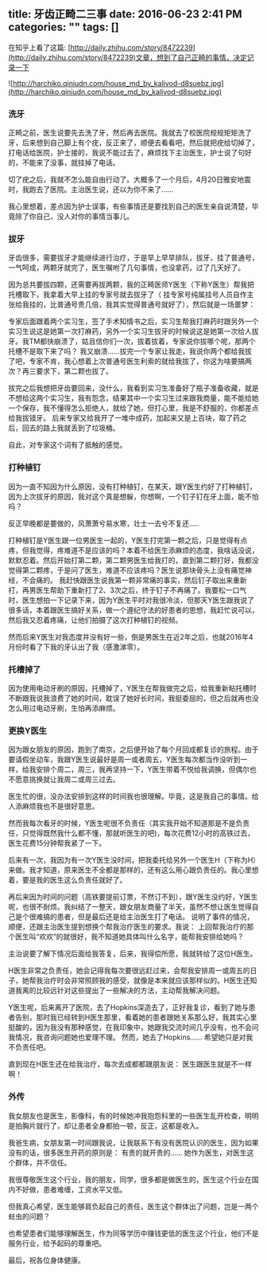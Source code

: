 title: 牙齿正畸二三事
date: 2016-06-23 2:41 PM
categories: ""
tags: []
---

在知乎上看了这篇: [http://daily.zhihu.com/story/8472239](http://daily.zhihu.com/story/8472239)文章，想到了自己正畸的事情，决定记录一下


<!--more-->
![http://harchiko.qiniudn.com/house_md_by_kalivod-d8suebz.jpg](http://harchiko.qiniudn.com/house_md_by_kalivod-d8suebz.jpg)


### 洗牙

正畸之前，医生说要先去洗了牙，然后再去医院。我就去了校医院规规矩矩洗了牙，后来想到自己脚上有个疣，反正来了，顺便去看看吧，然后就把疣给切掉了，打电话给医院，护士接的，我说不能过去了，麻烦找下主治医生，护士说了句好的，不能来了没事，就挂掉了电话。

切了疣之后，我就不怎么能自由行动了。大概多了一个月后，4月20日雅安地震时，我跑去了医院。主治医生说，还以为你不来了……

我心里想着，差点因为护士误事，有些事情还是要找到自己的医生亲自说清楚，毕竟除了你自己，没人对你的事情当事儿。

### 拔牙

牙齿很多，需要拔牙才能继续进行治疗，于是早上早早排队，拔牙，挂了普通号，一气呵成，两颗牙就完了，医生嘱咐了几句事情，也没拿药，过了几天好了。

因为总共要拔四颗，还需要再拔两颗，我的正畸医师Y医生（下称Y医生）帮我把托槽取下，我拿着大早上挂的专家号就去拔牙了（ 挂专家号纯属挂号人员自作主张给我挂的，比普通号贵几倍，我其实觉得普通号就好了），然后就是一场噩梦：

专家后面跟着两个实习生，签了手术知情书之后，实习生帮我打麻药时跟另外一个实习生说这是她第一次打麻药，另外一个实习生拔牙的时候说这是她第一次给人拔牙。我TM都快崩溃了，姑且信你们一次，拔着拔着，专家说你拔哪个呢，那两个托槽不是取下来了吗？
我又崩溃……拔完一个专家让我走，我说你两个都给我拔了吧，专家不肯，我心想着上次普通号医生利索的就给我拔了，你这为啥要搞两次？再三要求下，第二颗也拔了。

拔完之后我想把牙齿要回来，没什么，我看到实习生准备好了瓶子准备收藏，就是不想给这两个实习生，我有怨念，结果其中一个实习生过来跟我商量，能不能给她一个保存，我不懂得怎么拒绝人，就给了她，但打心里，我是不舒服的，你都差点给我拔错牙。
后来专家又给我开了一堆中成药，加起来又是上百块，取了药之后，回去的路上我就丢到了垃圾桶。

自此，对专家这个词有了抵触的感觉。

### 打种植钉

因为一直不知因为什么原因，没有打种植钉，在某天，跟Y医生约好了打种植钉，因为上次拔牙的原因，我对这个真是想躲，你想啊，一个钉子钉在牙上面，能不怕吗？

反正早晚都是要做的，风萧萧兮易水寒，壮士一去兮不复还.....

打种植钉是Y医生跟一位男医生一起的，Y医生打完第一颗之后，只是觉得有点疼，但我觉得，疼难道不是应该的吗？本着不给医生添麻烦的态度，我啥话没说，默默忍着。然后开始打第二颗，第二颗男医生给我打的，直到第二颗打好，我都没觉得第二颗疼，于是问了医生，难道不应该疼吗？医生说那块骨头上没有痛觉神经，不会痛的。
我赶快跟医生说我第一颗非常痛的事实，然后钉子取出来重新打，再男医生帮助下重新打了2、3次之后，终于钉子不再痛了。我要松一口气时，医生想拍一下记录下来，因为Y医生平时对我很冷淡，但那天Y医生跟我说了很多话，本着跟医生搞好关系，做一个遵纪守法的好患者的思想，我赶忙说可以，然后我又忍着疼痛，让他们拍摄了这次打种植钉的视频。

然而后来Y医生对我态度并没有好一些，倒是男医生在近2年之后，也就2016年4月份时看了下我的牙认出了我（感激涕零）。

### 托槽掉了

因为使用电动牙刷的原因，托槽掉了，Y医生在帮我做完之后，给我重新粘托槽时不断跟我说我浪费了她的时间，耽误了她好长时间，我挺委屈的，但之后就再也没怎么用过电动牙刷，生怕再添麻烦。

### 更换Y医生

因为跟女朋友的原因，跑到了南京，之后便开始了每个月回成都复诊的旅程。由于要请假坐动车，我跟Y医生说最好是周一或者周五，Y医生每次都当作没听到一样，给我安排个周二，周三，我再坚持一下，Y医生带着不悦给我调换，但偶尔也不愿意挑换就让我周二或周三过去。

医生忙的很，没办法安排到这样的时间我也很理解。毕竟，这是我自己的事情。给人添麻烦我也不是很好意思。

然而我每次看牙的时候，Y医生呢很不负责任（其实我开始不知道那是不是负责任，只觉得既然我什么都不懂，那就听医生的吧)，每次花费12小时的高铁过去，医生花费15分钟帮我紧了一下。

后来有一次，我因为有一次Y医生没时间，把我委托给另外一个医生H（下称为H）来做。我才知道，原来医生不全都是那样的，还有这么用心跟负责任的。我心里想着，要是我的医生这么负责任就好了。

再后来因为时间的问题（高铁要提前订票，不然订不到），跟Y医生没约好，Y医生呢，也很不耐烦。我纠结了一整天，跟女朋友商量了半天，虽然不想让医生觉得自己是个很难搞的患者，但是最后还是给主治医生打了电话。
说明了事件的情况，顺便，还跟主治医生提到想换个帮我治疗医生的要求。我说： 上回帮我治疗的那个医生叫“欢欢”的就很好，我不知道她具体叫什么名字，能帮我安排给她吗？

主治说要了解下情况后面给我答复，后来，我得偿所愿，我就转给了这位H医生。

H医生非常之负责任，她会记得我每次要很远赶过来，会帮我安排周一或周五的日子，她帮我治疗时会非常照顾我的感受，就像是本来就应该那样似的。H医生还知道我离的比较远针对这些提出了一些解决的方法，主动帮我解决问题。

Y医生呢，后来离开了医院，去了Hopkins深造去了，正好我复诊，看到了她与患者告别，那时我已经转到H医生那里，看着她的患者跟她关系那么好，我其实心里挺酸的，因为我没有那种感觉，在我印象中，她跟我交流时间几乎没有，也不会问我情况，我咨询问题她也爱理不理。
然而，她去了Hopkins……  希望她只是对我不负责任吧。

直到现在H医生还在给我治疗，每次去成都都跟朋友说： 医生跟医生就是不一样啊！

### 外传

我女朋友也是医生，影像科，有的时候她冲我抱怨科里的一些医生乱开检查，明明是拍胸片就行了，却让患者全身都拍一顿，反正，这都是收入。

我爸生病，女朋友第一时间跟我说，让我联系下有没有医院认识的医生，因为如果没有的话，很多医生开药的原则是： 有贵的就开贵的……
她作为医生，对医生这个群体，并不信任。

我很尊敬医生这个行业，我的朋友，同学，很多都是做医生的，医生这个行业在国内不好做，患者难缠，工资水平又低。

但我真心希望，医生能够肩负起自己的责任，医生这个群体出了问题，岂是一两个蛀虫的问题？ 

也希望患者们能够理解医生，作为同等学历中赚钱更低的医生这个行业，他们不是服务行业，给予起码的尊重吧。

最后，祝各位身体健康。